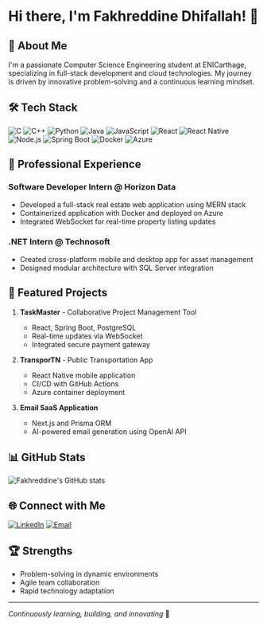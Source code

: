 # Hi there, I'm Fakhreddine Dhifallah! 👋

## 🚀 About Me
I'm a passionate Computer Science Engineering student at ENICarthage, specializing in full-stack development and cloud technologies. My journey is driven by innovative problem-solving and a continuous learning mindset.

## 🛠 Tech Stack
![C](https://img.shields.io/badge/C-00599C?style=for-the-badge&logo=c&logoColor=white)
![C++](https://img.shields.io/badge/C++-00599C?style=for-the-badge&logo=c%2B%2B&logoColor=white)
![Python](https://img.shields.io/badge/Python-3776AB?style=for-the-badge&logo=python&logoColor=white)
![Java](https://img.shields.io/badge/Java-ED8B00?style=for-the-badge&logo=java&logoColor=white)
![JavaScript](https://img.shields.io/badge/JavaScript-F7DF1E?style=for-the-badge&logo=javascript&logoColor=black)
![React](https://img.shields.io/badge/React-20232A?style=for-the-badge&logo=react&logoColor=61DAFB)
![React Native](https://img.shields.io/badge/React_Native-20232A?style=for-the-badge&logo=react&logoColor=61DAFB)
![Node.js](https://img.shields.io/badge/Node.js-43853D?style=for-the-badge&logo=node.js&logoColor=white)
![Spring Boot](https://img.shields.io/badge/Spring_Boot-F2F4F9?style=for-the-badge&logo=spring-boot)
![Docker](https://img.shields.io/badge/Docker-2CA5E0?style=for-the-badge&logo=docker&logoColor=white)
![Azure](https://img.shields.io/badge/Microsoft_Azure-0089D6?style=for-the-badge&logo=microsoft-azure&logoColor=white)

## 💼 Professional Experience
### Software Developer Intern @ Horizon Data
- Developed a full-stack real estate web application using MERN stack
- Containerized application with Docker and deployed on Azure
- Integrated WebSocket for real-time property listing updates

### .NET Intern @ Technosoft
- Created cross-platform mobile and desktop app for asset management
- Designed modular architecture with SQL Server integration

## 🌟 Featured Projects
1. **TaskMaster** - Collaborative Project Management Tool
   - React, Spring Boot, PostgreSQL
   - Real-time updates via WebSocket
   - Integrated secure payment gateway

2. **TransporTN** - Public Transportation App
   - React Native mobile application
   - CI/CD with GitHub Actions
   - Azure container deployment

3. **Email SaaS Application**
   - Next.js and Prisma ORM
   - AI-powered email generation using OpenAI API

## 📊 GitHub Stats
![Fakhreddine's GitHub stats](https://github-readme-stats.vercel.app/api?username=FakhreddineDdhifallah&show_icons=true&theme=radical)

## 🌐 Connect with Me
[![LinkedIn](https://img.shields.io/badge/LinkedIn-0077B5?style=for-the-badge&logo=linkedin&logoColor=white)](https://www.linkedin.com/in/yourusername)
[![Email](https://img.shields.io/badge/Email-D14836?style=for-the-badge&logo=gmail&logoColor=white)](mailto:fakhreddine.dhifallah@enicar.ucar.tn)

## 🏆 Strengths
- Problem-solving in dynamic environments
- Agile team collaboration
- Rapid technology adaptation

---
*Continuously learning, building, and innovating* 🚀
